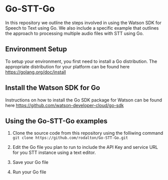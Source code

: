 # Go-STT-Go
In this repository we outline the steps involved in using the Watson SDK for Speech to Text using Go. We also include a specific example that outlines the approach to processing multiple audio files with STT using Go. 

## Environment Setup
To setup your environment, you first need to install a Go distribution. The appropriate distribution for your platform can be found here https://golang.org/doc/install

## Install the Watson SDK for Go
Instructions on how to install the Go SDK package for Watson can be found here https://github.com/watson-developer-cloud/go-sdk

## Using the Go-STT-Go examples
1. Clone the source code from this repository using the folliwing command
`git clone https://github.com/rodalton/Go-STT-Go.git`

2. Edit the Go file you plan to run to include the API Key and service URL for you STT instance using a text editor. 

3. Save your Go file 

4. Run your Go file 




